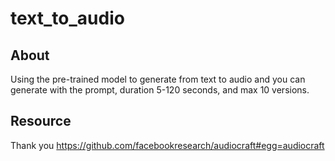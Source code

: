 # text_to_audio


## About
Using the pre-trained model to generate from text to audio and you can generate with the prompt, duration 5-120 seconds, and max 10 versions.

## Resource

Thank you
https://github.com/facebookresearch/audiocraft#egg=audiocraft
